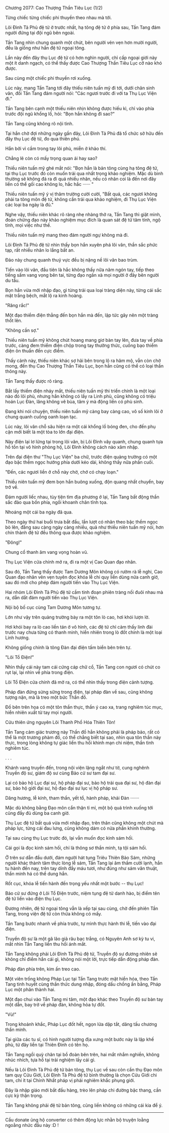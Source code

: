 




Chương 2077: Cao Thượng Thần Tiêu Lục (1/2)


Từng chiếc từng chiếc phi thuyền theo nhau mà tới.

Lôi Đình Tả Phủ đệ tử ở trước nhất, hạ tông đệ tử ở phía sau, Tần Tang đám người đứng tại đội ngũ bên ngoài.

Tần Tang nhìn chung quanh một chút, bên người vẻn vẹn hơn mười người, đều là giống như hắn đệ tử ngoại tông.

Lần này đến đây thụ Lục đệ tử có hơn nghìn người, chỉ cấp ngoại giới này một ít danh ngạch, có thể thấy được Cao Thượng Thần Tiêu Lục cỡ nào khó được.

Sau cùng một chiếc phi thuyền rơi xuống.

Lúc này, mang Tần Tang tới đây thiếu niên tuấn mỹ đi tới, dưới chân sinh vân, đối Tần Tang đám người nói: "Các ngươi trước đi với ta Thụ Lục Viện đi."

Tần Tang bên cạnh một thiếu niên nhịn không được hiếu kì, chỉ vào phía trước đội ngũ khổng lồ, hỏi: "Bọn hắn không đi sao?"

Tần Tang cũng không rõ nội tình.

Tại hắn chờ đợi những ngày gần đây, Lôi Đình Tả Phủ đã tổ chức sở hữu đến đây thụ Lục đệ tử, đo qua thiên phú.

Hắn bởi vì cầm trong tay lôi phù, miễn ở khảo thí.

Chẳng lẽ còn có mấy trọng quan ải hay sao?

Thiếu niên tuấn mỹ ghé mắt nói: "Bọn hắn là bản tông cùng hạ tông đệ tử, tại thụ Lục trước đó còn muốn trải qua nhất trọng khảo nghiệm. Mặc dù bình thường sẽ không đá ra đi quá nhiều nhân, nếu có nhân coi là đến nơi đây liền có thể gối cao không lo, hắc hắc ······ "

Thiếu niên tuấn mỹ ý vị thâm trường cười cười, "Bất quá, các ngươi không phải ta tông môn đệ tử, không cần trải qua khảo nghiệm, đi Thụ Lục Viện các loại ba ngày là đủ."

Nghe vậy, thiếu niên khác rõ ràng nhẹ nhàng thở ra, Tần Tang thì giật mình, đoán chừng đạo này khảo nghiệm mục đích là quan sát đệ tử tâm tính, ngộ tính, mọi việc như thế.

Thiếu niên tuấn mỹ mang theo đám người ngự không mà đi.

Lôi Đình Tả Phủ đệ tử nhìn thấy bọn hắn xuyên phá lôi vân, thần sắc phức tạp, rất nhiều nhân lo lắng bất an.

Đảo này chung quanh thuỷ vực đều bị nặng nề lôi vân bao trùm.

Tiến vào lôi vân, đầu tiên là hắc không thấy nữa năm ngón tay, tiếp theo tiếng sấm vang vọng bên tai, từng đạo ngân xà mọi người ở đây bên người du tẩu.

Bọn hắn vừa mới nhập đạo, gì từng trải qua loại tràng diện này, từng cái sắc mặt trắng bệch, mắt lộ ra kinh hoàng.

"Răng rắc!"

Một đạo thiểm điện thẳng đến bọn hắn mà đến, lập tức gây nên một tràng thốt lên.

"Không cần sợ."

Thiếu niên tuấn mỹ không chút hoang mang giơ bàn tay lên, đưa tay về phía trước, càng đem thiểm điện chộp trong tay thưởng thức, cuồng bạo thiểm điện ôn thuần đến cực điểm.

Thấy cảnh này, thiếu niên khác sợ hãi bên trong lộ ra hâm mộ, vẫn còn chờ mong, đến thụ Cao Thượng Thần Tiêu Lục, bọn hắn cũng có thể có loại thần thông này.

Tần Tang thấy được rõ ràng.

Bắt lấy thiểm điện nháy mắt, thiếu niên tuấn mỹ thi triển chính là một loại nào đó lôi phù, nhưng hắn không có lấy ra Linh phù, cũng không có triệu hoán Lục Đàn, lăng không vẽ bùa, tâm ý mà động liền có phù sinh.

Đang khi nói chuyện, thiếu niên tuấn mỹ càng bay càng cao, vô số kinh lôi ở chung quanh cuồng oanh loạn tạc.

Lúc này, lôi vân chỗ sâu hiện ra một cái khổng lồ bóng đen, cho đến phụ cận mới biết là một tòa to lớn đại điện.

Này điện lại lơ lửng tại trong lôi vân, bị Lôi Đình vây quanh, chung quanh tựa hồ tồn tại vô hình phòng hộ, Lôi Đình không cách nào xâm nhập.

Trên đại điện thư "Thụ Lục Viện" ba chữ, trước điện quảng trường có một đạo bậc thềm ngọc hướng phía dưới kéo dài, không thấy nữa phần cuối.

"Đến, các ngươi liền ở chỗ này chờ, chớ có chạy loạn."

Thiếu niên tuấn mỹ đem bọn hắn buông xuống, độn quang nhất chuyển, bay trở về.

Đám người liếc nhau, tùy tiện tìm địa phương ở lại, Tần Tang bất động thần sắc đảo qua bốn phía, ngồi khoanh chân tĩnh tọa.

Nhoáng một cái ba ngày đã qua.

Theo ngày thứ hai buổi trưa bắt đầu, lần lượt có nhân theo bậc thềm ngọc bò lên, đằng sau càng ngày càng nhiều, quả như thiếu niên tuấn mỹ nói, hơn chín thành đệ tử đều thông qua được khảo nghiệm.

"Đông!"

Chung cổ thanh âm vang vọng hoàn vũ.

Thụ Lục Viện cửa chính mở ra, đi ra một vị Cao Quan đạo nhân.

Sau đó, Tần Tang thấy được Tam Dương Môn không có rườm rà lễ nghi, Cao Quan đạo nhân vẻn vẹn tuyên đọc khóa lễ chi quy liền dùng nửa canh giờ, sau đó mới cho phép đám người tiến vào Thụ Lục Viện.

Hai nhóm Lôi Đình Tả Phủ đệ tử cầm tinh đoạn phiên tràng nối đuôi nhau mà ra, dẫn dắt đám người tiến vào Thụ Lục Viện.

Nội bộ bố cục cùng Tam Dương Môn tương tự.

Lớn như vậy trên quảng trường bày ra một tôn lò cao, hơi khói lượn lờ.

Hơi khói bay ra lò cao liền tán ở vô hình, các đệ tử chỉ cảm thấy linh đài trước nay chưa từng có thanh minh, hiển nhiên trong lò đốt chính là một loại Linh hương.

Không giống chính là tông Đàn đại điện tấm biển bên trên tự.

"Lôi Tổ Điện!"

Nhìn thấy cái này tam cái cứng cáp chữ cổ, Tần Tang con ngươi có chút co rụt lại, lại nhìn về phía trong điện.

Lôi Tổ Điện cửa chính đã mở ra, có thể nhìn thấy trong điện cảnh tượng.

Pháp đàn đứng sừng sững trong điện, tại pháp đàn về sau, cũng không tượng nặn, mà là treo một bức Thần đồ.

Đồ bên trên họa có một tôn thần thực, thần ý cao xa, trang nghiêm túc mục, hiển nhiên xuất từ tay mọi người.

Cửu thiên ứng nguyên Lôi Thanh Phổ Hóa Thiên Tôn!

Tần Tang cảm giác trương này Thần đồ hẳn không phải là pháp bảo, rất có thể là một trương phàm đồ, có thể chẳng biết tại sao, nhìn qua tôn thần này thực, trong lòng không tự giác liền thu hồi khinh mạn chi niệm, thần tình nghiêm túc.

. . .

Khánh vang truyền đến, trong nội viện lặng ngắt như tờ, cung nghênh Truyền độ sư, giám độ sư cùng Bảo cử sư tam đại sư.

Lại có bảo hộ Lục đại sư, hộ pháp đại sư, bảo hộ trải qua đại sư, hộ đàn đại sư, bảo hộ giới đại sư, hộ đạo đại sư lục vị hộ pháp sư.

Dâng hương, lễ kính, tham thần, yết tổ, hành pháp, khải Đàn ·······

Mặc dù không bằng Đạo môn cẩn thận tỉ mỉ, một bộ quá trình xuống tới cũng đầy đủ dùng ba canh giờ.

Thụ Lục đệ tử bất quá vừa mới nhập đạo, trên thân cũng không một chút mà pháp lực, từng cái đau lưng, cũng không dám có nửa phần khinh thường.

Tại sau cùng thụ Lục trước đó, lại vẫn muốn đọc kinh sám hối.

Cái gọi là đọc kinh sám hối, chỉ là thông sơ thần minh, tạ tội sám hối.

Ở trên sư dẫn đầu dưới, đám người hát tụng Triêu Thiên Bảo Sám, những người khác thành tâm thực lòng lễ sám, Tần Tang lại âm thầm cười lạnh, hắn tu hành đến nay, trên tay dính đầy máu tươi, như đúng như sám văn thuật, thần minh há có thể dung hắn.

Rốt cục, khóa lễ tiến hành đến trọng yếu nhất một bước -- thụ Lục!

Bảo cử sư đứng ở Lôi Tổ Điện trước, niệm tụng đệ tử danh hào, bị điểm tên đệ tử liền vào điện thụ Lục.

Đương nhiên, đệ tử ngoại tông vẫn là xếp tại sau cùng, chờ đến phiên Tần Tang, trong viện đệ tử còn thừa không có mấy.

Tần Tang bước nhanh về phía trước, tự mình thực hành thi lễ, tiến vào đại điện.

Truyền độ sư là một gã lão giả râu bạc trắng, có Nguyên Anh sơ kỳ tu vi, mắt nhìn Tần Tang liền thu hồi ánh mắt.

Tần Tang không phải Lôi Đình Tả Phủ đệ tử, Truyền độ sư đương nhiên sẽ không chỉ điểm hắn cái gì, không nói một lời, trực tiếp dẫn động pháp đàn.

Pháp đàn phía trên, kim ấn treo cao.

Một viên trống không Pháp Lục tại Tần Tang trước mặt hiển hóa, theo Tần Tang tinh huyết cùng thần thức dung nhập, đóng dấu chồng ấn bằng, Pháp Lục một phân thành hai.

Một đạo chui vào Tần Tang mi tâm, một đạo khác theo Truyền độ sư bàn tay một dẫn, bay trở về pháp đàn, không hỏa tự đốt.

"Vù!"

Trong khoảnh khắc, Pháp Lục đốt hết, ngọn lửa dập tắt, dâng tấu chương thần minh.

Tại giữa các tu sĩ, có hình người tượng địa xưng một bước này là lập khế phù, từ đây liền tại Thiên Đình có tên họ.

Tần Tang ngồi quỳ chân tại bồ đoàn bên trên, hai mắt nhắm nghiền, không nhúc nhích, tựa hồ tại trải nghiệm lấy cái gì.

Nếu là Lôi Đình Tả Phủ đệ tử bản tông, thụ Lục về sau còn cần thụ Đạo môn tam quy Cửu Giới, Lôi Đình Tả Phủ đệ tử bình thường là chọn Cửu Giới chi tam, chí ít tại Chính Nhất pháp vị phải nghiêm khắc phụng giới.

Đây là nhập giáo mới bắt đầu hàng, trèo lên pháp chi đường bậc thang, cần cực kỳ thận trọng.

Tần Tang không phải đệ tử bản tông, cũng liền không có những cái kia để ý.

---
Cầu donate ủng hộ converter có thêm động lực nhằn bộ truyện loằng ngoằng nhức đầu này :D !




